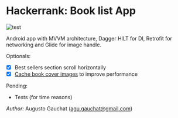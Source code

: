 # Hackerrank: Book list App
![test](https://user-images.githubusercontent.com/18156523/132108973-25661ac1-ac3c-4c43-9a14-fb9b43bd8c9a.gif)

Android app with MVVM architecture, Dagger HILT for DI, Retrofit for networking and Glide for image handle.

Optionals:
- [x] Best sellers section scroll horizontally
- [x] [Cache book cover images](https://futurestud.io/tutorials/glide-caching-basics) to improve performance

Pending:
- Tests (for time reasons)

*Author:* Augusto Gauchat (agu.gauchat@gmail.com)
